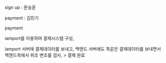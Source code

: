 sign up : 문승훈



payment : 김민기

payment

iamport를 이용하여 결제시스템 구성, 

iamport 서버에 결제데이터를 보내고, 백엔드 서버에도 똑같은 결제데이터를 보내면서 백엔드측에서 위조 변조를 검사, > 결제 완료
